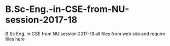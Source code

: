# B.Sc-Eng.-in-CSE-from-NU-session-2017-18
B.Sc Eng. in CSE from NU session 2017-18 all files from web site and require files here
